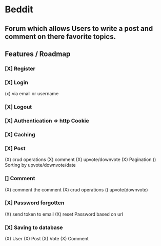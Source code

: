 # Beddit

## Forum which allows Users to write a post and comment on there favorite topics.

## Features / Roadmap

### [X] Register

### [X] Login

(x) via email or username

### [X] Logout

### [X] Authentication => http Cookie

### [X] Caching

### [X] Post

(X) crud operations
(X) comment
(X) upvote/downvote
(X) Pagination
() Sorting by upvote/downvote/date

### [] Comment

(X) comment the comment
(X) crud operations
() upvote(downvote)

### [X] Password forgotten

(X) send token to email
(X) reset Password based on url

### [X] Saving to database

(X) User
(X) Post
(X) Vote
(X) Comment
